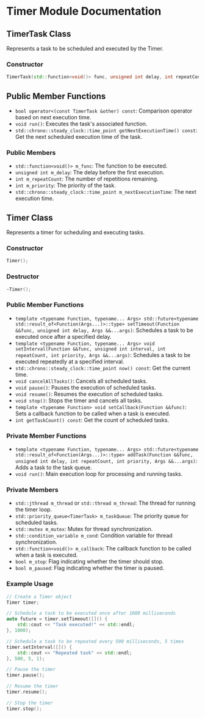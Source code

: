 # Timer Module Documentation

## TimerTask Class

Represents a task to be scheduled and executed by the Timer.

### Constructor

```cpp
TimerTask(std::function<void()> func, unsigned int delay, int repeatCount, int priority);
```

## Public Member Functions

- `bool operator<(const TimerTask &other) const`: Comparison operator based on next execution time.
- `void run()`: Executes the task's associated function.
- `std::chrono::steady_clock::time_point getNextExecutionTime() const`: Get the next scheduled execution time of the task.

### Public Members

- `std::function<void()> m_func`: The function to be executed.
- `unsigned int m_delay`: The delay before the first execution.
- `int m_repeatCount`: The number of repetitions remaining.
- `int m_priority`: The priority of the task.
- `std::chrono::steady_clock::time_point m_nextExecutionTime`: The next execution time.

## Timer Class

Represents a timer for scheduling and executing tasks.

### Constructor

```cpp
Timer();
```

### Destructor

```cpp
~Timer();
```

### Public Member Functions

- `template <typename Function, typename... Args> std::future<typename std::result_of<Function(Args...)>::type> setTimeout(Function &&func, unsigned int delay, Args &&...args)`: Schedules a task to be executed once after a specified delay.
- `template <typename Function, typename... Args> void setInterval(Function &&func, unsigned int interval, int repeatCount, int priority, Args &&...args)`: Schedules a task to be executed repeatedly at a specified interval.
- `std::chrono::steady_clock::time_point now() const`: Get the current time.
- `void cancelAllTasks()`: Cancels all scheduled tasks.
- `void pause()`: Pauses the execution of scheduled tasks.
- `void resume()`: Resumes the execution of scheduled tasks.
- `void stop()`: Stops the timer and cancels all tasks.
- `template <typename Function> void setCallback(Function &&func)`: Sets a callback function to be called when a task is executed.
- `int getTaskCount() const`: Get the count of scheduled tasks.

### Private Member Functions

- `template <typename Function, typename... Args> std::future<typename std::result_of<Function(Args...)>::type> addTask(Function &&func, unsigned int delay, int repeatCount, int priority, Args &&...args)`: Adds a task to the task queue.
- `void run()`: Main execution loop for processing and running tasks.

### Private Members

- `std::jthread m_thread` or `std::thread m_thread`: The thread for running the timer loop.
- `std::priority_queue<TimerTask> m_taskQueue`: The priority queue for scheduled tasks.
- `std::mutex m_mutex`: Mutex for thread synchronization.
- `std::condition_variable m_cond`: Condition variable for thread synchronization.
- `std::function<void()> m_callback`: The callback function to be called when a task is executed.
- `bool m_stop`: Flag indicating whether the timer should stop.
- `bool m_paused`: Flag indicating whether the timer is paused.

### Example Usage

```cpp
// Create a Timer object
Timer timer;

// Schedule a task to be executed once after 1000 milliseconds
auto future = timer.setTimeout([]() {
    std::cout << "Task executed!" << std::endl;
}, 1000);

// Schedule a task to be repeated every 500 milliseconds, 5 times
timer.setInterval([]() {
    std::cout << "Repeated task" << std::endl;
}, 500, 5, 1);

// Pause the timer
timer.pause();

// Resume the timer
timer.resume();

// Stop the timer
timer.stop();
```
